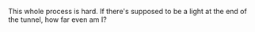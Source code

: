 This whole process is hard. If there's supposed to be a light at the end of the tunnel, how far even am I?
